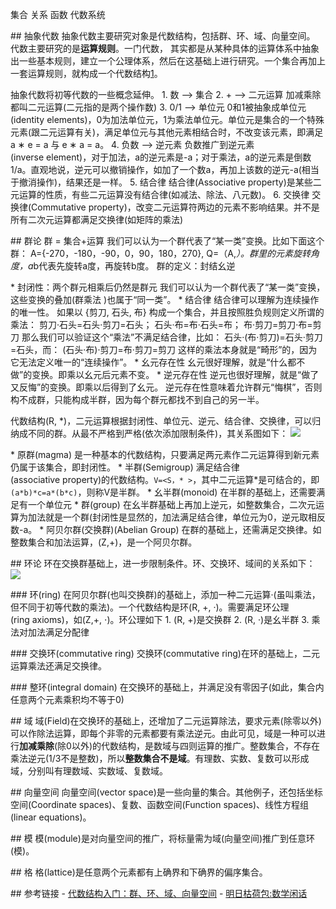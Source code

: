 集合
关系
函数
代数系统


## 抽象代数
抽象代数主要研究对象是代数结构，包括群、环、域、向量空间。
代数主要研究的是**运算规则**。一门代数， 其实都是从某种具体的运算体系中抽象出一些基本规则，建立一个公理体系，然后在这基础上进行研究。一个集合再加上一套运算规则，就构成一个代数结构[1](想想计算机的数据结构：数据+操作)。


抽象代数将初等代数的一些概念延伸。
1. 数 –> 集合
2. + –> 二元运算
加减乘除都叫二元运算(二元指的是两个操作数)
3. 0/1 –> 单位元
0和1被抽象成单位元(identity elements)，0为加法单位元，1为乘法单位元。单位元是集合的一个特殊元素(跟二元运算有关)，满足单位元与其他元素相结合时，不改变该元素，即满足a ∗ e = a 与 e ∗ a = a。
4. 负数 –> 逆元素
负数推广到逆元素(inverse element)，对于加法，a的逆元素是-a；对于乘法，a的逆元素是倒数1/a。直观地说，逆元可以撤销操作，如加了一个数a，再加上该数的逆元-a(相当于撤消操作)，结果还是一样。
5. 结合律
结合律(Associative property)是某些二元运算的性质，有些二元运算没有结合律(如减法、除法、八元数)。
6. 交换律
交换律(Commutative property)，改变二元运算符两边的元素不影响结果。并不是所有二次元运算都满足交换律(如矩阵的乘法)



## 群论
群 = 集合+运算
我们可以认为一个群代表了“某一类”变换。比如下面这个群：
A={-270，-180，-90，0，90，180，270}, Q=（A,*）。群里的元素旋转角度，a*b代表先旋转a度，再旋转b度。
群的定义：封结幺逆


* 封闭性：两个群元相乘后仍然是群元
我们可以认为一个群代表了“某一类”变换，这些变换的叠加(群乘法 )也属于“同一类”。
* 结合律
结合律可以理解为连续操作的唯一性。
如果以 {剪刀, 石头, 布} 构成一个集合，并且按照胜负规则定义所谓的乘法：
剪刀·石头=石头·剪刀=石头；
石头·布=布·石头=布；
布·剪刀=剪刀·布=剪刀
那么我们可以验证这个“乘法”不满足结合律，比如：
石头·(布·剪刀)=石头·剪刀=石头，而：
(石头·布)·剪刀=布·剪刀=剪刀
这样的乘法本身就是“畸形”的，因为它无法定义唯一的“连续操作”。
* 幺元存在性
幺元很好理解，就是“什么都不做”的变换。即乘以幺元后元素不变。
* 逆元存在性
逆元也很好理解，就是“做了又反悔”的变换。即乘以后得到了幺元。
逆元存在性意味着允许群元“悔棋”，否则构不成群，只能构成半群，因为每个群元都找不到自己的另一半。


代数结构(R, *)，二元运算根据封闭性、单位元、逆元、结合律、交换律，可以归纳成不同的群。从最不严格到严格(依次添加限制条件)，其关系图如下：
![](https://sunxvming.com/imgs/7543e67e-87cb-4b7f-8c23-d5254492d547.jpg)


* 原群(magma)
是一种基本的代数结构，只要满足两元素作二元运算得到新元素仍属于该集合，即封闭性。
* 半群(Semigroup)
满足结合律(associative property)的代数结构。`V=<S，* >`，其中二元运算*是可结合的，即`(a*b)*c=a*(b*c)`，则称V是半群。
* 幺半群(monoid)
在半群的基础上，还需要满足有一个单位元
* 群(group)
在幺半群基础上再加上逆元，如整数集合，二次元运算为加法就是一个群(封闭性是显然的，加法满足结合律，单位元为0，逆元取相反数-a。
* 阿贝尔群(交换群)(Abelian Group)
在群的基础上，还需满足交换律。如整数集合和加法运算，(Z,+)，是一个阿贝尔群。




## 环论
环在交换群基础上，进一步限制条件。环、交换环、域间的关系如下：
![](https://sunxvming.com/imgs/2532cbb6-f2b7-4675-9b94-170621af3d09.jpg)


### 环(ring)
在阿贝尔群(也叫交换群)的基础上，添加一种二元运算·(虽叫乘法，但不同于初等代数的乘法)。一个代数结构是环(R, +, ·)。需要满足环公理(ring axioms)，如(Z,+, ⋅)。环公理如下
1. (R, +)是交换群
2. (R, ·)是幺半群
3. 乘法对加法满足分配律


### 交换环(commutative ring)
交换环(commutative ring)在环的基础上，二元运算乘法还满足交换律。


### 整环(integral domain)
在交换环的基础上，并满足没有零因子(如此，集合内任意两个元素乘积均不等于0)




## 域
域(Field)在交换环的基础上，还增加了二元运算除法，要求元素(除零以外)可以作除法运算，即每个非零的元素都要有乘法逆元。由此可见，域是一种可以进行**加减乘除**(除0以外)的代数结构，是数域与四则运算的推广。整数集合，不存在乘法逆元(1/3不是整数)，所以**整数集合不是域**。有理数、实数、复数可以形成域，分别叫有理数域、实数域、复数域。


## 向量空间
向量空间(vector space)是一些向量的集合。其他例子，还包括坐标空间(Coordinate spaces)、复数、函数空间(Function spaces)、线性方程组(linear equations)。


## 模
模(module)是对向量空间的推广，将标量需为域(向量空间)推广到任意环(模)。


## 格
格(lattice)是任意两个元素都有上确界和下确界的偏序集合。




## 参考链接
- [代数结构入门：群、环、域、向量空间](http://sparkandshine.net/algebraic-structure-primer-group-ring-field-vector-space/#13_8211gt)
- [明日枯荷包:数学闲话](http://www.ccthere.com/thread/3038887)